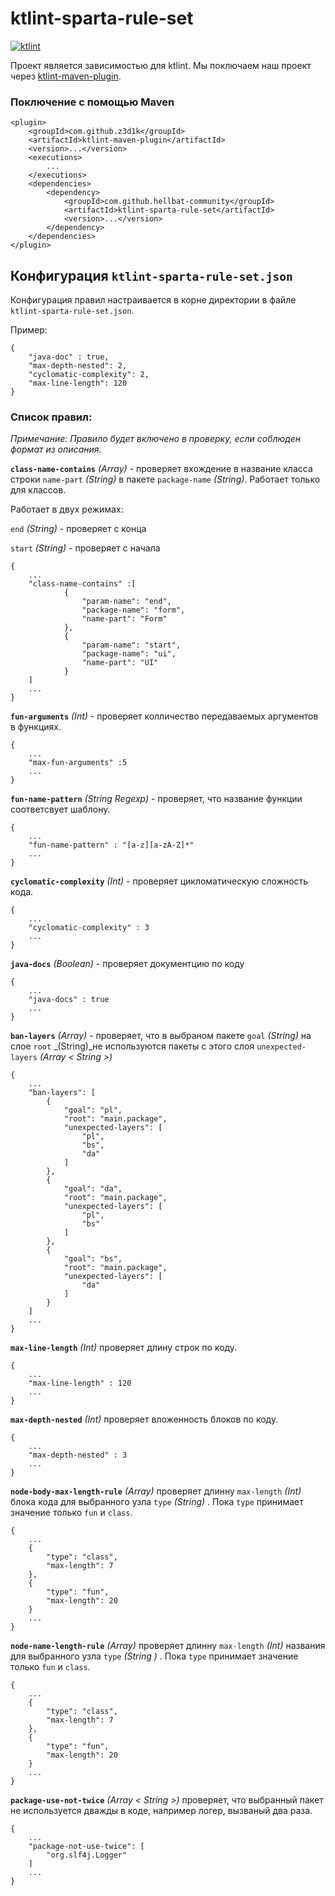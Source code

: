 # ktlint-sparta-rule-set
[![ktlint](https://img.shields.io/badge/code%20style-%E2%9D%A4-FF4081.svg)](https://ktlint.github.io/)

Проект является зависимостью для ktlint.
Мы поключаем наш проект через [ktlint-maven-plugin](https://github.com/z3d1k/ktlint-maven-plugin).

### Поключение с помощью Maven
```
<plugin>
    <groupId>com.github.z3d1k</groupId>
    <artifactId>ktlint-maven-plugin</artifactId>
    <version>...</version>
    <executions>
        ...
    </executions>
    <dependencies>
        <dependency>
            <groupId>com.github.hellbat-community</groupId>
            <artifactId>ktlint-sparta-rule-set</artifactId>
            <version>...</version>
        </dependency>
    </dependencies>
</plugin>
```

## Конфигурация `ktlint-sparta-rule-set.json`
Конфигурация правил настраивается в корне директории в файле `ktlint-sparta-rule-set.json`.

Пример: 
```
{
    "java-doc" : true,
    "max-depth-nested": 2,
    "cyclomatic-complexity": 2,
    "max-line-length": 120
}
```
### Список правил:

_Примечание: Правило будет включено в проверку, если соблюден формат из описания._ 

**`class-name-contains`** _(Array)_ - проверяет вхождение в название класса строки `name-part` _(String)_ в пакете 
`package-name` _(String)_. 
Работает только для классов.

Работает в двух режимах: 

`end` _(String)_ - проверяет с конца

`start` _(String)_ - проверяет с начала
 
```
{
    ...
    "class-name-contains" :[
            {
                "param-name": "end",
                "package-name": "form",
                "name-part": "Form"
            },
            {
                "param-name": "start",
                "package-name": "ui",
                "name-part": "UI"
            }
    ]
    ...
}
```

**`fun-arguments`**  _(Int)_ - проверяет колличество передаваемых аргументов в функциях.
```
{
    ...
    "max-fun-arguments" :5
    ...
}
```

**`fun-name-pattern`** _(String Regexp)_ - проверяет, что название функции соответсвует шаблону.
```
{
    ...
    "fun-name-pattern" : "[a-z][a-zA-Z]*"
    ...
}
```

**`cyclomatic-complexity`** _(Int)_ - проверяет цикломатическую сложность кода.
```
{
    ...
    "cyclomatic-complexity" : 3
    ...
}
```

**`java-docs`** _(Boolean)_ - проверяет документцию по коду
```
{
    ...
    "java-docs" : true
    ...
}
```

**`ban-layers`** _(Array)_ - проверяет, что в выбраном пакете `goal` _(String)_ на слое `root` _(String)_не 
используются пакеты с этого слоя `unexpected-layers` _(Array < String >)_ 

```
{
    ...
    "ban-layers": [
        {
            "goal": "pl",
            "root": "main.package",
            "unexpected-layers": [
                "pl",
                "bs",
                "da"
            ]
        },
        {
            "goal": "da",
            "root": "main.package",
            "unexpected-layers": [
                "pl",
                "bs"
            ]
        },
        {
            "goal": "bs",
            "root": "main.package",
            "unexpected-layers": [
                "da"
            ]
        }
    ]
    ...
}
```

**`max-line-length`**  _(Int)_  проверяет длину строк по коду.
```
{
    ...
    "max-line-length" : 120
    ...
}
```

**`max-depth-nested`**  _(Int)_  проверяет вложенность блоков по коду.
```
{
    ...
    "max-depth-nested" : 3
    ...
}
```

**`node-body-max-length-rule`**  _(Array)_  проверяет длинну `max-length` _(Int)_ блока кода для выбранного узла 
`type` _(String)_ . Пока `type` принимает значение только `fun` и `class`.
```
{
    ...
    {
        "type": "class",
        "max-length": 7
    },
    {
        "type": "fun",
        "max-length": 20
    }
    ...
}
```

**`node-name-length-rule`**  _(Array)_  проверяет длинну `max-length` _(Int)_ названия для выбранного узла 
`type` _(String )_ . Пока `type` принимает значение только `fun` и `class`.
```
{
    ...
    {
        "type": "class",
        "max-length": 7
    },
    {
        "type": "fun",
        "max-length": 20
    }
    ...
}
```

**`package-use-not-twice`** _(Array < String >)_ проверяет, что выбранный пакет не используется дважды в коде, 
например логер, вызваный два раза. 
```
{
    ...
    "package-not-use-twice": [
        "org.slf4j.Logger"
    ]
    ...
}
```